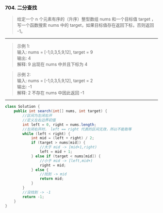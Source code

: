 ### 704. 二分查找

>给定一个 n 个元素有序的（升序）整型数组 nums 和一个目标值 target  ，写一个函数搜索 nums 中的 target，如果目标值存在返回下标，否则返回 -1。
***
>示例 1:   
>输入: nums = [-1,0,3,5,9,12], target = 9   
>输出: 4   
>解释: 9 出现在 nums 中并且下标为 4   

>示例 2:   
>输入: nums = [-1,0,3,5,9,12], target = 2   
>输出: -1   
>解释: 2 不存在 nums 中因此返回 -1   
***
```java
class Solution {
    public int search(int[] nums, int target) {
        //区间为左闭右开
        //定义左右边界初值
        int left = 0, right = nums.length;
        //左闭右开时， left == right 代表的区间无效，所以不能取等
        while (left < right) {
            int mid = (left + right) / 2;
            if (target > nums[mid]) {
                //大于 mid -> [mid+1,right)
                left = mid + 1;
            } else if (target < nums[mid]) {
                //小于 mid -> [left,mid+)
                right = mid;
            } else {
                //找到 -> mid
                return mid;
            }
        }
        //没找到 -> -1
        return -1;
    }
}
```
